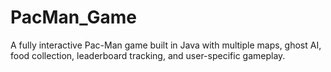 # PacMan_Game
A fully interactive Pac-Man game built in Java with multiple maps, ghost AI, food collection, leaderboard tracking, and user-specific gameplay.
